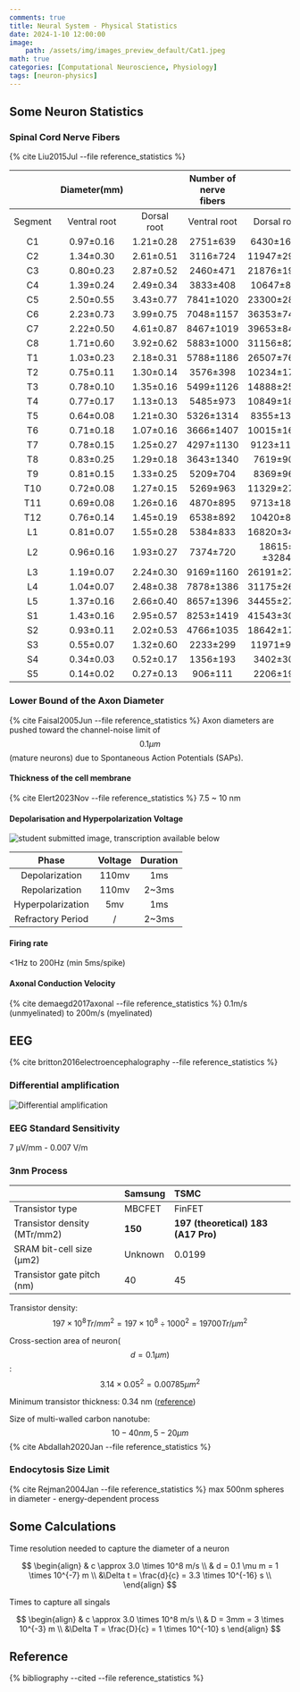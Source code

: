 ```yaml
---
comments: true
title: Neural System - Physical Statistics
date: 2024-1-10 12:00:00
image:
    path: /assets/img/images_preview_default/Cat1.jpeg
math: true
categories: [Computational Neuroscience, Physiology]
tags: [neuron-physics]
---
```


## Some Neuron Statistics

### Spinal Cord Nerve Fibers

{% cite Liu2015Jul --file reference_statistics %}

|         | Diameter(mm) |             | Number of nerve fibers |             |
| :-----: | :----------: | :---------: | :--------------------: | :---------: |
| Segment | Ventral root | Dorsal root |      Ventral root      | Dorsal root |
|   C1    |  0.97±0.16   |  1.21±0.28  |        2751±639        |  6430±1606  |
|   C2    |  1.34±0.30   |  2.61±0.51  |        3116±724        | 11947±2977  |
|   C3    |  0.80±0.23   |  2.87±0.52  |        2460±471        | 21876±1916  |
|   C4    |  1.39±0.24   |  2.49±0.34  |        3833±408        |  10647±887  |
|   C5    |  2.50±0.55   |  3.43±0.77  |       7841±1020        | 23300±2856  |
|   C6    |  2.23±0.73   |  3.99±0.75  |       7048±1157        | 36353±7451  |
|   C7    |  2.22±0.50   |  4.61±0.87  |       8467±1019        | 39653±8458  |
|   C8    |  1.71±0.60   |  3.92±0.62  |       5883±1000        | 31156±8273  |
|   T1    |  1.03±0.23   |  2.18±0.31  |       5788±1186        | 26507±7617  |
|   T2    |  0.75±0.11   |  1.30±0.14  |        3576±398        | 10234±1728  |
|   T3    |  0.78±0.10   |  1.35±0.16  |       5499±1126        | 14888±2514  |
|   T4    |  0.77±0.17   |  1.13±0.13  |        5485±973        | 10849±1832  |
|   T5    |  0.64±0.08   |  1.21±0.30  |       5326±1314        |  8355±1390  |
|   T6    |  0.71±0.18   |  1.07±0.16  |       3666±1407        | 10015±1666  |
|   T7    |  0.78±0.15   |  1.25±0.27  |       4297±1130        |  9123±1178  |
|   T8    |  0.83±0.25   |  1.29±0.18  |       3643±1340        |  7619±903   |
|   T9    |  0.81±0.15   |  1.33±0.25  |        5209±704        |  8369±967   |
|   T10   |  0.72±0.08   |  1.27±0.15  |        5269±963        | 11329±2724  |
|   T11   |  0.69±0.08   |  1.26±0.16  |        4870±895        |  9713±1824  |
|   T12   |  0.76±0.14   |  1.45±0.19  |        6538±892        |  10420±802  |
|   L1    |  0.81±0.07   |  1.55±0.28  |        5384±833        | 16820±3456  |
|   L2    |  0.96±0.16   |  1.93±0.27  |        7374±720        | 18615±±3284 |
|   L3    |  1.19±0.07   |  2.24±0.30  |       9169±1160        | 26191±2772  |
|   L4    |  1.04±0.07   |  2.48±0.38  |       7878±1386        | 31175±2686  |
|   L5    |  1.37±0.16   |  2.66±0.40  |       8657±1396        | 34455±2740  |
|   S1    |  1.43±0.16   |  2.95±0.57  |       8253±1419        | 41543±3036  |
|   S2    |  0.93±0.11   |  2.02±0.53  |       4766±1035        | 18642±1716  |
|   S3    |  0.55±0.07   |  1.32±0.60  |        2233±299        |  11971±964  |
|   S4    |  0.34±0.03   |  0.52±0.17  |        1356±193        |  3402±304   |
|   S5    |  0.14±0.02   |  0.27±0.13  |        906±111         |  2206±197   |

### Lower Bound of the Axon Diameter

{% cite Faisal2005Jun --file reference_statistics %} Axon diameters are pushed toward the channel-noise limit of $$ 0.1 \mu m $$ (mature neurons) due to Spontaneous Action Potentials (SAPs).

#### Thickness of the cell membrane 

{% cite Elert2023Nov --file reference_statistics %} 7.5 ~ 10 nm

#### Depolarisation and Hyperpolarization Voltage

![student submitted image, transcription available below](https://media.cheggcdn.com/media/23d/23df78fc-a854-4027-a1f1-3ebff49ff7e0/phphko3eU)

|       Phase       | Voltage | Duration |
| :---------------: | :-----: | :------: |
|  Depolarization   |  110mv  |   1ms    |
|  Repolarization   |  110mv  |  2~3ms   |
| Hyperpolarization |   5mv   |   1ms    |
| Refractory Period |    /    |  2~3ms   |

#### Firing rate

<1Hz to 200Hz (min 5ms/spike)

#### Axonal Conduction Velocity 

{% cite demaegd2017axonal --file reference_statistics %} 0.1m/s (unmyelinated) to 200m/s (myelinated)

## EEG 

{% cite britton2016electroencephalography --file reference_statistics %}

### Differential amplification

![Differential amplification](https://www.ncbi.nlm.nih.gov/books/NBK390346/bin/f02.jpg)

### EEG Standard Sensitivity

7 µV/mm - 0.007 V/m

### 3nm Process

|                              | Samsung | TSMC                                    |
| :--------------------------- | :------ | :-------------------------------------- |
| Transistor type              | MBCFET  | FinFET                                  |
| Transistor density (MTr/mm2) | **150** | **197 (theoretical)** **183 (A17 Pro)** |
| SRAM bit-cell size (μm2)     | Unknown | 0.0199                                  |
| Transistor gate pitch (nm)   | 40      | 45                                      |

Transistor density: $$ 197\times 10^8 Tr/mm^2 = 197 \times 10^8 \div 1000^2 = 19700 Tr/{\mu m}^2$$ 

Cross-section area of neuron($$d=0.1 \mu m)$$:  $$ 3.14 \times 0.05^2 = 0.00785 {\mu m}^2 $$

Minimum transistor thickness: 0.34 nm ([reference](https://spectrum.ieee.org/smallest-transistor-one-carbon-atom))

Size of multi-walled carbon nanotube: $$ 10-40nm, 5-20 \mu m $$ {% cite Abdallah2020Jan --file reference_statistics %}

### Endocytosis Size Limit

{% cite Rejman2004Jan --file reference_statistics %} max 500nm spheres in diameter - energy-dependent process

## Some Calculations

Time resolution needed to capture the diameter of a neuron

$$
\begin{align}
	& c \approx 3.0 \times 10^8 m/s \\
	& d = 0.1 \mu m = 1 \times 10^{-7} m \\
	&\Delta t = \frac{d}{c} = 3.3 \times 10^{-16} s \\
\end{align}
$$

Times to capture all singals

$$
\begin{align}
	& c \approx 3.0 \times 10^8 m/s \\
	& D = 3mm = 3 \times 10^{-3} m \\
	&\Delta T = \frac{D}{c} = 1 \times 10^{-10} s
\end{align}
$$





## Reference

{% bibliography --cited --file reference_statistics %}